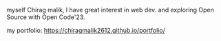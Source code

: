 myself Chirag malik, I have great interest in web dev. and exploring Open Source with Open Code'23.

my portfolio:  https://chiragmalik2612.github.io/portfolio/
